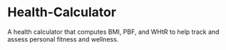 # Health-Calculator
A health calculator that computes BMI, PBF, and WHtR to help track and assess personal fitness and wellness.
